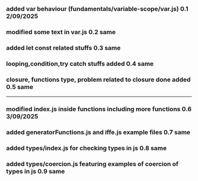 ### added var behaviour (fundamentals/variable-scope/var.js) 0.1 2/09/2025
### modified some text in var.js 0.2 same
### added let const related stuffs 0.3 same
### looping,condition,try catch stuffs added 0.4 same
### closure, functions type, problem related to closure done added 0.5 same
---

### modified index.js inside functions including more functions 0.6 3/09/2025
### added generatorFunctions.js and iffe.js example files 0.7 same
### added types/index.js for checking types in js 0.8 same
### added types/coercion.js featuring examples of coercion of types in js 0.9 same
